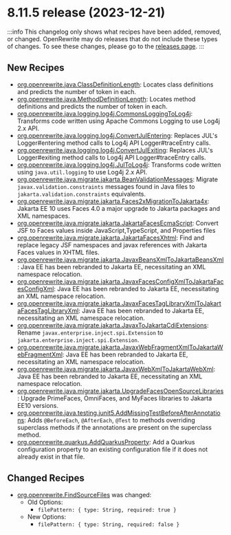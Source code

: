 # 8.11.5 release (2023-12-21)

:::info
This changelog only shows what recipes have been added, removed, or changed. OpenRewrite may do releases that do not include these types of changes. To see these changes, please go to the [releases page](https://github.com/openrewrite/rewrite/releases).
:::

## New Recipes

* [org.openrewrite.java.ClassDefinitionLength](../../recipes/java/classdefinitionlength): Locates class definitions and predicts the number of token in each. 
* [org.openrewrite.java.MethodDefinitionLength](../../recipes/java/methoddefinitionlength): Locates method definitions and predicts the number of token in each. 
* [org.openrewrite.java.logging.log4j.CommonsLoggingToLog4j](../../recipes/java/logging/log4j/commonsloggingtolog4j): Transforms code written using Apache Commons Logging to use Log4j 2.x API. 
* [org.openrewrite.java.logging.log4j.ConvertJulEntering](../../recipes/java/logging/log4j/convertjulentering): Replaces JUL's Logger#entering method calls to Log4j API Logger#traceEntry calls. 
* [org.openrewrite.java.logging.log4j.ConvertJulExiting](../../recipes/java/logging/log4j/convertjulexiting): Replaces JUL's Logger#exiting method calls to Log4j API Logger#traceEntry calls. 
* [org.openrewrite.java.logging.log4j.JulToLog4j](../../recipes/java/logging/log4j/jultolog4j): Transforms code written using `java.util.logging` to use Log4j 2.x API. 
* [org.openrewrite.java.migrate.jakarta.BeanValidationMessages](../../recipes/java/migrate/jakarta/beanvalidationmessages): Migrate `javax.validation.constraints` messages found in Java files to `jakarta.validation.constraints` equivalents. 
* [org.openrewrite.java.migrate.jakarta.Faces2xMigrationToJakarta4x](../../recipes/java/migrate/jakarta/faces2xmigrationtojakarta4x): Jakarta EE 10 uses Faces 4.0 a major upgrade to Jakarta packages and XML namespaces. 
* [org.openrewrite.java.migrate.jakarta.JakartaFacesEcmaScript](../../recipes/java/migrate/jakarta/jakartafacesecmascript): Convert JSF to Faces values inside JavaScript,TypeScript, and Properties files 
* [org.openrewrite.java.migrate.jakarta.JakartaFacesXhtml](../../recipes/java/migrate/jakarta/jakartafacesxhtml): Find and replace legacy JSF namespaces and javax references with Jakarta Faces values in XHTML files. 
* [org.openrewrite.java.migrate.jakarta.JavaxBeansXmlToJakartaBeansXml](../../recipes/java/migrate/jakarta/javaxbeansxmltojakartabeansxml): Java EE has been rebranded to Jakarta EE, necessitating an XML namespace relocation. 
* [org.openrewrite.java.migrate.jakarta.JavaxFacesConfigXmlToJakartaFacesConfigXml](../../recipes/java/migrate/jakarta/javaxfacesconfigxmltojakartafacesconfigxml): Java EE has been rebranded to Jakarta EE, necessitating an XML namespace relocation. 
* [org.openrewrite.java.migrate.jakarta.JavaxFacesTagLibraryXmlToJakartaFacesTagLibraryXml](../../recipes/java/migrate/jakarta/javaxfacestaglibraryxmltojakartafacestaglibraryxml): Java EE has been rebranded to Jakarta EE, necessitating an XML namespace relocation. 
* [org.openrewrite.java.migrate.jakarta.JavaxToJakartaCdiExtensions](../../recipes/java/migrate/jakarta/javaxtojakartacdiextensions): Rename `javax.enterprise.inject.spi.Extension` to `jakarta.enterprise.inject.spi.Extension`. 
* [org.openrewrite.java.migrate.jakarta.JavaxWebFragmentXmlToJakartaWebFragmentXml](../../recipes/java/migrate/jakarta/javaxwebfragmentxmltojakartawebfragmentxml): Java EE has been rebranded to Jakarta EE, necessitating an XML namespace relocation. 
* [org.openrewrite.java.migrate.jakarta.JavaxWebXmlToJakartaWebXml](../../recipes/java/migrate/jakarta/javaxwebxmltojakartawebxml): Java EE has been rebranded to Jakarta EE, necessitating an XML namespace relocation. 
* [org.openrewrite.java.migrate.jakarta.UpgradeFacesOpenSourceLibraries](../../recipes/java/migrate/jakarta/upgradefacesopensourcelibraries): Upgrade PrimeFaces, OmniFaces, and MyFaces libraries to Jakarta EE10 versions. 
* [org.openrewrite.java.testing.junit5.AddMissingTestBeforeAfterAnnotations](../../recipes/java/testing/junit5/addmissingtestbeforeafterannotations): Adds `@BeforeEach`, `@AfterEach`, `@Test` to methods overriding superclass methods if the annotations are present on the superclass method. 
* [org.openrewrite.quarkus.AddQuarkusProperty](../../recipes/quarkus/addquarkusproperty): Add a Quarkus configuration property to an existing configuration file if it does not already exist in that file. 

## Changed Recipes

* [org.openrewrite.FindSourceFiles](../../recipes/findsourcefiles) was changed:
  * Old Options:
    * `filePattern: { type: String, required: true }`
  * New Options:
    * `filePattern: { type: String, required: false }`